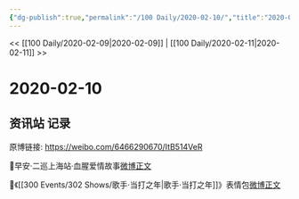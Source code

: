 ```yaml
---
{"dg-publish":true,"permalink":"/100 Daily/2020-02-10/","title":"2020-02-10","created":"2023-04-02T20:49:40.567+08:00","updated":"2023-04-02T20:49:59.121+08:00"}
---
```



<< [[100 Daily/2020-02-09\|2020-02-09]] | [[100 Daily/2020-02-11\|2020-02-11]] >>

# 2020-02-10

## 资讯站 记录

原博链接: https://weibo.com/6466290670/ItB514VeR

🌛早安·二巡上海站·血腥爱情故事[微博正文](https://weibo.com/detail/4470338354148951)

🌛《[[300 Events/302 Shows/歌手·当打之年\|歌手·当打之年]]》表情包[微博正文](https://weibo.com/detail/4470406201391618)
